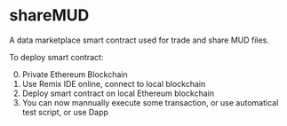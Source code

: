# shareMUD
A data marketplace smart contract used for trade and share MUD files.

To deploy smart contract:

0. Private Ethereum Blockchain
1. Use Remix IDE online, connect to local blockchain
2. Deploy smart contract on local Ethereum blockchain
3. You can now mannually execute some transaction, or use automatical test script, or use Dapp
